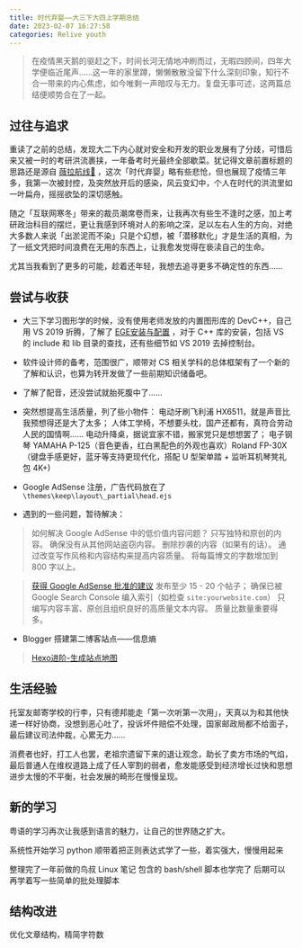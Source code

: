 ```yaml
---
title: 时代弃婴——大三下大四上学期总结
date: 2023-02-07 16:27:58
categories: Relive youth
---
```

> 在疫情黑天鹅的驱赶之下，时间长河无情地冲刷而过，无暇四顾间，四年大学便临近尾声……这一年的家里蹲，懒懒散散没留下什么深刻印象，知行不合一带来的内心焦虑，如今唯剩一声暗叹与无力。复盘无事可述，这两篇总结便顺势合在了一起。

## 过往与追求

重读了之前的总结，发现大二下内心就对安全和开发的职业发展有了分歧，可惜后来又被一时的考研洪流裹挟，一年备考时光最终全部歇菜。犹记得文章前置标题的思路还是源自 [薇拉航线🌺](https://www.zuozuovera.com/) ，这次「时代弃婴」略有些悲怆，但也展现了疫情三年多，我第一次被封控，及突然放开后的感染，风云变幻中，个人在时代的洪流里如一叶扁舟，摇摇欲坠的深切感触。

随之「互联网寒冬」带来的裁员潮席卷而来，让我再次有些生不逢时之感，加上考研政治科目的摆烂，更让我感到环境对人的影响之深，足以左右人生的方向，对绝大多数人来说「出淤泥而不染」只是个幻想，被「潜移默化」才是生活的真相，为了一纸文凭把时间浪费在无用的东西上，让我愈发觉得在亵渎自己的生命。

尤其当我看到了更多的可能，趁着还年轻，我想去追寻更多不确定性的东西……

## 尝试与收获

- 大三下学习图形学的时候，没有使用老师发放的内置图形库的 DevC++，自己用 VS 2019 折腾，了解了 [EGE安装与配置](https://xege.org) ，对于 C++ 库的安装，包括 VS 的 include 和 lib 目录的查找，还有些细节如 VS 2019 去掉控制台。

- 软件设计师的备考，范围很广，顺带对 CS 相关学科的总体框架有了一个新的了解和认识，也算为转开发做了一些前期知识储备吧。

- 了解了配音，还没尝试就胎死腹中了……

- 突然想提高生活质量，列了些小物件：
电动牙刷飞利浦 HX6511，就是声音比我预想得还是大了太多；
人体工学椅，不想要头枕，国产还都有，真符合劳动人民的国情啊……
电动升降桌，据说宜家不错，搬家党只是想想罢了；
电子钢琴 YAMAHA P-125（音色更香，红白黑配色的外观也喜欢）Roland FP-30X（键盘手感更好，蓝牙等支持更现代化，搭配 U 型架单踏 + 监听耳机琴凳礼包 4K+)

- Google AdSense 注册，广告代码放在了 `\themes\keep\layout\_partial\head.ejs`

- 遇到的一些问题，暂待解决：
> 如何解决 Google AdSense 中的低价值内容问题？
只写独特和原创的内容。
确保没有从其他网站盗窃内容。
删除抄袭的内容（如果有的话）。
通过改变写作风格和内容结构来提高内容质量。
将每篇博文的字数增加到 800 字以上。

> [获得 Google AdSense 批准的建议](https://windyclover.blogspot.com/2021/09/adsense-approval-min-number-of-posts.html)
发布至少 15 - 20 个帖子；
确保已被 Google Search Console 编入索引（如检查 `site:yourwebsite.com`）
只编写内容丰富、原创且组织良好的高质量文本内容。
质量比数量重要得多。

- Blogger 搭建第二博客站点——信息熵

> [Hexo进阶-生成站点地图](https://www.cclliang.com/2020/06/27/Hexo%E8%BF%9B%E9%98%B6-%E7%94%9F%E6%88%90%E7%AB%99%E7%82%B9%E5%9C%B0%E5%9B%BE%EF%BC%88Sitemap%EF%BC%89/)






## 生活经验

托室友邮寄学校的行李，只有德邦能走「第一次听第一次用」，天真以为和其他快递一样好协商，没想到恶心吐了，投诉坏件赔偿不处理，国家邮政局都不给面子，最后建议司法仲裁，心累无力……

消费者也好，打工人也罢，老祖宗遗留下来的退让观念，助长了卖方市场的气焰，最后普通人在维权道路上成了任人宰割的弱者，愈发能感受到经济增长过快和思想进步太慢的不平衡，社会发展的畸形在慢慢呈现。


## 新的学习
粤语的学习再次让我感到语言的魅力，让自己的世界随之扩大。

系统性开始学习 python
顺带着把正则表达式学了一些，着实强大，慢慢用起来

整理完了一年前做的鸟叔 Linux 笔记
包含的 bash/shell 脚本也学完了
后期可以再学着写一些简单的批处理脚本


## 结构改进

优化文章结构，精简字符数

